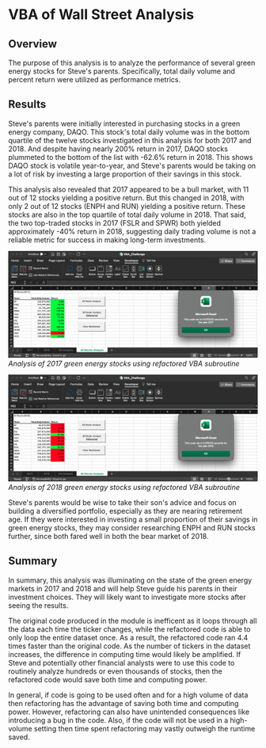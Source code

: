 # VBA of Wall Street Analysis

## Overview
The purpose of this analysis is to analyze the performance of several green energy stocks for Steve's parents. Specifically, total daily volume and percent return were utilized as performance metrics. 

## Results
Steve's parents were initially interested in purchasing stocks in a green energy company, DAQO. This stock's total daily volume was in the bottom quartile of the twelve stocks investigated in this analysis for both 2017 and 2018. And despite having nearly 200% return in 2017, DAQO stocks plummeted to the bottom of the list with -62.6% return in 2018. This shows DAQO stock is volatile year-to-year, and Steve's parents would be taking on a lot of risk by investing a large proportion of their savings in this stock.

This analysis also revealed that 2017 appeared to be a bull market, with 11 out of 12 stocks yielding a positive return. But this changed in 2018, with only 2 out of 12 stocks (ENPH and RUN) yielding a positive return. These stocks are also in the top quartile of total daily volume in 2018. That said, the two top-traded stocks in 2017 (FSLR and SPWR) both yielded approximately -40% return in 2018, suggesting daily trading volume is not a reliable metric for success in making long-term investments.


![Refactored-Analysis-2017](VBA_Challenge_2017.png)
*Analysis of 2017 green energy stocks using refactored VBA subroutine*



![Refactored-Analysis-2018](VBA_Challenge_2018.png)
*Analysis of 2018 green energy stocks using refactored VBA subroutine*


Steve's parents would be wise to take their son's advice and focus on building a diversified portfolio, especially as they are nearing retirement age. If they were interested in investing a small proportion of their savings in green energy stocks, they may consider researching ENPH and RUN stocks further, since both fared well in both the bear market of 2018.


## Summary

In summary, this analysis was illuminating on the state of the green energy markets in 2017 and 2018 and will help Steve guide his parents in their investment choices. They will likely want to investigate more stocks after seeing the results. 

The original code produced in the module is inefficent as it loops through all the data each time the ticker changes, while the refactored code is able to only loop the entire dataset once. As a result, the refactored code ran 4.4 times faster than the original code. As the number of tickers in the dataset increases, the difference in computing time would likely be amplified. If Steve and potentially other financial analysts were to use this code to routinely analyze hundreds or even thousands of stocks, then the refactored code would save both time and computing power.

In general, if code is going to be used often and for a high volume of data then refactoring has the advantage of saving both time and computing power. However, refactoring can also have unintended consequences like introducing a bug in the code. Also, if the code will not be used in a high-volume setting then time spent refactoring may vastly outweigh the runtime saved.


